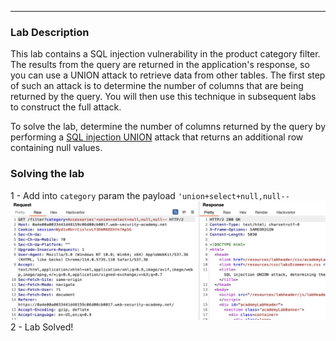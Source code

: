 
----

### Lab Description

This lab contains a SQL injection vulnerability in the product category filter. The results from the query are returned in the application's response, so you can use a UNION attack to retrieve data from other tables. The first step of such an attack is to determine the number of columns that are being returned by the query. You will then use this technique in subsequent labs to construct the full attack.

To solve the lab, determine the number of columns returned by the query by performing a [SQL injection UNION](https://portswigger.net/web-security/sql-injection/union-attacks) attack that returns an additional row containing null values.

### Solving the lab

1 - Add into `category` param the payload `'union+select+null,null--`
![](/static/img/Pasted_image_20230613215338.png)
2 - Lab Solved!